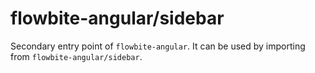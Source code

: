 # flowbite-angular/sidebar

Secondary entry point of `flowbite-angular`. It can be used by importing from
`flowbite-angular/sidebar`.
